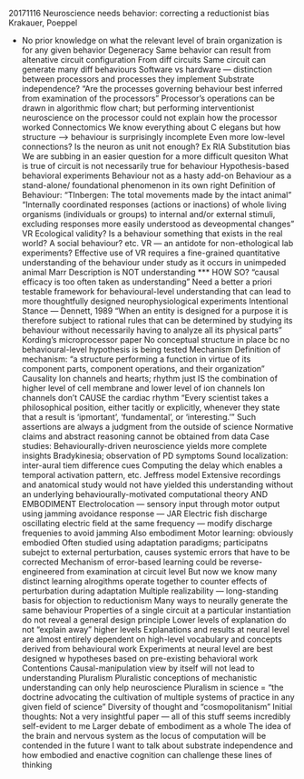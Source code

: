 20171116
Neuroscience needs behavior: correcting a reductionist bias
Krakauer, Poeppel
- No prior knowledge on what the relevant level of brain organization is for any given behavior
Degeneracy
Same behavior can result from altenative circuit configuration
From diff circuits
Same circuit can generate many diff behaviours
Software vs hardware — distinction between processors and processes they implement
Substrate independence?
“Are the processes governing behaviour best inferred from examination of the processors”
Processor’s operations can be drawn in algorithmic flow chart; but performing interventionist neuroscience on the processor could not explain how the processor worked
Connectomics
We know everything about C elegans but how structure —> behaviour is surprisingly incomplete
Even more low-level connections? Is the neuron as unit not enough? Ex RIA
Substitution bias
We are subbing in an easier question for a more difficult quesiton
What is true of circuit is not necessarily true for behaviour
Hypothesis-based behavioral experiments
Behaviour not as a hasty add-on
Behaviour as a stand-alone/ foundational phenomenon in its own right
Definition of Behaviour:
“TInbergen: The total movements made by the intact animal”
“Internally coordinated responses (actions or inactions) of whole living organisms (individuals or groups) to internal and/or external stimuli, excluding responses more easily understood as deveopmental changes”
VR
Ecological validity?
Is a behaviour something that exists in the real world? A social behaviour? etc.
VR — an antidote for non-ethological lab experiments?
Effective use of VR requires a fine-grained quantitative understanding of the behaviour under study as it occurs in unimpeded animal
Marr
Description is NOT understanding
*** HOW SO?
“causal efficacy is too often taken as understanding”
Need a better a priori testable framework for behavioural-level understanding that can lead to more thoughtfully designed neurophysiological experiments
Intentional Stance — Dennett, 1989
“When an entity is designed for a purpose it is therefore subject to rational rules that can be determined by studying its behaviour without necessarily having to analyze all its physical parts”
Kording’s microprocessor paper
No conceptual structure in place bc no behavioural-level hypothesis is being tested
Mechanism
Definition of mechanism: “a structure performing a function in virtue of its component parts, component operations, and their organization”
Causality
Ion channels and hearts; rhythm just IS the combination of higher level of cell membrane and lower level of ion channels
Ion channels don’t CAUSE the cardiac rhythm
“Every scientist takes a philosophical position, either tacitly or explicitly, whenever they state that a result is ‘ipmortant’, ‘fundamental’, or ‘interesting.’”
Such assertions are always a judgment from the outside of science
Normative claims and abstract reasoning cannot be obtained from data
Case studies: Behaviourally-driven neuroscience yields more complete insights
Bradykinesia; observation of PD symptoms
Sound localization: inter-aural tiem difference cues
Computing the delay which enables a temporal activation pattern, etc. Jeffress model
Extensive recordings and anatomical study would not have yielded this understanding without an underlying behaviourally-motivated computational theory
AND EMBODIMENT
Electrolocation — sensory input through motor output using jamming avoidance response — JAR
Electric fish discharge oscillating electric field at the same frequency — modify discharge frequenies to avoid jamming
Also embodiment
Motor learning:  obviously embodied
Often studied using adaptation paradigms; participatns subejct to external perturbation, causes systemic errors that have to be corrected
Mechanism of error-based learning could be reverse-engineered from examination at circuit level
But now we know many distinct learning alrogithms operate together to counter effects of perturbation during adaptation
Multiple realizability — long-standing basis for objection to reductionism
Many ways to neurally generate the same behaviour
Properties of a single circuit at a particular instantiation do not reveal a general design principle
Lower levels of explanation do not “explain away” higher levels
Explanations and results at neural level are almost entirely dependent on high-level vocabulary and concepts derived from behavioural work
Experiments at neural level are best designed w hypotheses based on pre-existing behavioral work
Contentions
Causal-manipulation view by itself will not lead to understanding
Pluralism
Pluralistic conceptions of mechanistic understanding can only help neuroscience
Pluralism in science = “the doctrine advocating the cultivation of multiple systems of practice in any given field of science”
Diversity of thought and “cosmopolitanism”
Initial thoughts:
Not a very insightful paper — all of this stuff seems incredibly self-evident to me
Larger debate of embodiment as a whole
The idea of the brain and nervous system as the locus of computation will be contended in the future
I want to talk about substrate independence and how embodied and enactive cognition can challenge these lines of thinking

